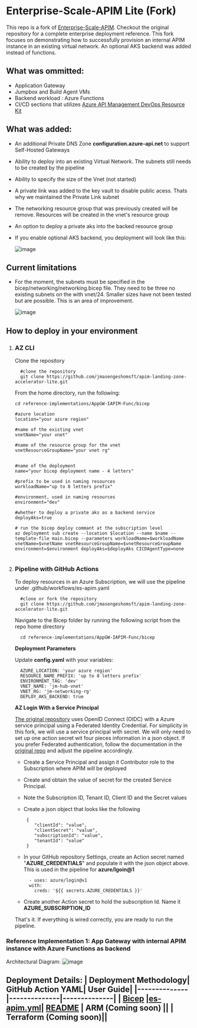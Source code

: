 
# Enterprise-Scale-APIM Lite (Fork)

This repo is a fork of [Enterprise-Scale-APIM](https://github.com/Azure/apim-landing-zone-accelerator). Checkout the original repository for a complete enterprise deployment reference. This fork focuses on demonstrating how to successfully provision an internal APIM instance in an existing virtual network. An optional AKS backend was added instead of functions.

## What was ommitted: 
- Application Gateway
- Jumpbox and Build Agent VMs
- Backend workload : Azure Functions
- CI/CD sections that utilizes [Azure API Management DevOps Resource Kit](https://github.com/Azure/azure-api-management-devops-resource-kit)

## What was added:

- An additional Private DNS Zone **configuration.azure-api.net** to support Self-Hosted Gateways
- Ability to deploy into an existing Virtual Network. The subnets still needs to be created by the pipeline
- Ability to specify the size of the Vnet (not started)
- A private link was added to the key vault to disable public acess. Thats why we maintained the Private Link subnet
- The networking resource group that was previously created will be remove. Resources will be created in the vnet's resource group
- An option to deploy a private aks into the backed resource group
- If you enable optional AKS backend, you deployment will look like this: 

    ![image](https://user-images.githubusercontent.com/86074746/202822066-2d0adc47-fc8b-4870-b1c8-611998fed8ac.png)


## Current limitations

- For the moment, the subnets must be specified in the bicep/networking/networking.bicep file. They need to be three no existing subnets on the  with vnet/24. Smaller sizes have not been tested but are possible. This is an area of improvement.

   ![image](https://user-images.githubusercontent.com/86074746/202821311-1a954cdf-ccdf-49b9-8a67-5bcb7324f9a6.png)


## How to deploy in your environment

1. ### AZ CLI
   
   Clone the repository
   
         
         #clone the repository
         git clone https://github.com/jmasengeshomsft/apim-landing-zone-accelerator-lite.git
   
   From the home directory, run the following:

    ```azcli
    cd reference-implementations/AppGW-IAPIM-Func/bicep
    
    #azure location
    location="your azure region"
    
    #name of the existing vnet
    vnetName="your vnet"

    #name of the resource group for the vnet
    vnetResourceGroupName="your vnet rg"

    
    #name of the deployment
    name="your bicep deployment name - 4 letters"
    
    #prefix to be used in naming resources
    workloadName="up to 8 letters prefix"
    
    #environment, used in naming resources
    environment="dev"
    
    #whether to deploy a private aks as a backend service
    deployAks=true
    
    # run the bicep deploy commant at the subscription level 
    az deployment sub create --location $location --name $name --template-file main.bicep --parameters workloadName=$workloadName   vnetName=$vnetName vnetResourceGroupName=$vnetResourceGroupName  environment=$environment deployAks=$deployAks CICDAgentType=none


4. ### Pipeline with GitHub Actions

   To deploy resources in an Azure Subscription, we will use the pipeline under .github/workflows/es-apim.yaml

         
         #clone or fork the repository
         git clone https://github.com/jmasengeshomsft/apim-landing-zone-accelerator-lite.git


     Navigate to the Bicep folder by running the following script from the repo home directory

         
         cd reference-implementations/AppGW-IAPIM-Func/bicep

     **Deployment Parameters**
     
      Update **config.yaml** with your variables:

         
         AZURE_LOCATION: 'your azure region'
         RESOURCE_NAME_PREFIX: 'up to 8 letters prefix'
         ENVIRONMENT_TAG: 'dev'
         VNET_NAME: 'jm-hub-vnet'
         VNET_RG: 'jm-networking-rg'
         DEPLOY_AKS_BACKEND: true

     **AZ Login With a Service Principal**

     [The original repository](https://github.com/jmasengeshomsft/apim-landing-zone-accelerator-lite/tree/main/docs#2-authentication-from-github-to-azure) uses OpenID Connect (OIDC) with a Azure service principal using a Federated Identity Credential. For simplicity in this fork, we will use a service principal with secret. We will only need to set up one action secret wit four pieces information in a json object. If you prefer Federated authentication, follow the documentation in the [original repo](https://github.com/jmasengeshomsft/apim-landing-zone-accelerator-lite/tree/main/docs#2-authentication-from-github-to-azure) and adjust the pipeline accordingly. 

     - Create a Service Principal and assign it Contributor role to the Subscription where APIM will be deployed
     - Create and obtain the value of secret for the created Service Principal. 
     - Note the Subscription ID, Tenant ID, Client ID and the Secret values
     - Create a json object that looks like the following

         ```azcli 
          {
             "clientId": "value",
             "clientSecret": "value",
             "subscriptionId": "value",
             "tenantId": "value"
          }

      - In your GitHub repository Settings, create an Action secret named "**AZURE_CREDENTIALS**" and populate it with the json object above. This is used in the pipeline for **azure/lgoin@1**
         ```azcli
           - uses: azure/login@v1
           with:
             creds: '${{ secrets.AZURE_CREDENTIALS }}'

      - Create another Action secret to hold the subscription Id. Name it **AZURE_SUBSCRIPTION_ID** 

   That's it. If everything is wired correctly, you are ready to run the pipeline. 


### Reference Implementation 1: App Gateway with internal APIM instance with Azure Functions as backend

Architectural Diagram:
![image](/docs/images/arch.png)


Deployment Details:
| Deployment Methodology| GitHub Action YAML| User Guide|
|--------------|--------------|--------------|
| [Bicep](/reference-implementations/AppGW-IAPIM-Func/bicep) |[es-apim.yml](/.github/workflows/es-apim.yml)| [README](/docs/README.md)
| ARM (Coming soon) ||
| Terraform (Coming soon)||
---



